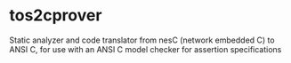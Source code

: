 # tos2cprover
Static analyzer and code translator from nesC (network embedded C) to ANSI C, for use with an ANSI C model checker for assertion specifications
